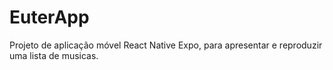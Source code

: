# EuterApp
Projeto de aplicação móvel React Native Expo, para apresentar e reproduzir uma lista de musicas.
